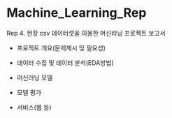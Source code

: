 # Machine_Learning_Rep

Rep 4. 현장 csv 데이터셋을 이용한 머신러닝 프로젝트 보고서

- 프로젝트 개요(문제제시 및 필요성)

- 데이터 수집 및 데이터 분석(EDA방법)

- 머신러닝 모델

- 모델 평가

- 서비스(웹 등)
